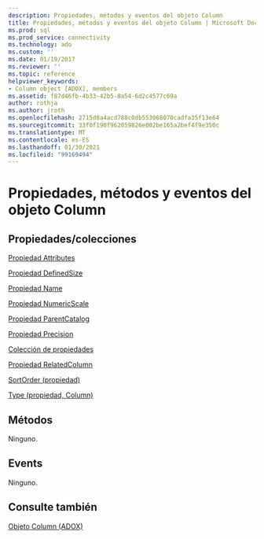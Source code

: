 ```yaml
---
description: Propiedades, métodos y eventos del objeto Column
title: Propiedades, métodos y eventos del objeto Column | Microsoft Docs
ms.prod: sql
ms.prod_service: connectivity
ms.technology: ado
ms.custom: ''
ms.date: 01/19/2017
ms.reviewer: ''
ms.topic: reference
helpviewer_keywords:
- Column object [ADOX], members
ms.assetid: f87d46fb-4b33-42b5-8a54-6d2c4577c69a
author: rothja
ms.author: jroth
ms.openlocfilehash: 2715d8a4acd788c0db553068070cadfa35f13e64
ms.sourcegitcommit: 33f0f190f962059826e002be165a2bef4f9e350c
ms.translationtype: MT
ms.contentlocale: es-ES
ms.lasthandoff: 01/30/2021
ms.locfileid: "99169494"
---
```

# <a name="column-object-properties-methods-and-events"></a>Propiedades, métodos y eventos del objeto Column
## <a name="propertiescollections"></a>Propiedades/colecciones  
 [Propiedad Attributes](./attributes-property-adox.md)  
  
 [Propiedad DefinedSize](./definedsize-property-adox.md)  
  
 [Propiedad Name](./name-property-adox.md)  
  
 [Propiedad NumericScale](./numericscale-property-adox.md)  
  
 [Propiedad ParentCatalog](./parentcatalog-property-adox.md)  
  
 [Propiedad Precision](./precision-property-adox.md)  
  
 [Colección de propiedades](../ado-api/properties-collection-ado.md)  
  
 [Propiedad RelatedColumn](./relatedcolumn-property-adox.md)  
  
 [SortOrder (propiedad)](./sortorder-property-adox.md)  
  
 [Type (propiedad, Column)](./type-property-column-adox.md)  
  
## <a name="methods"></a>Métodos  
 Ninguno.  
  
## <a name="events"></a>Events  
 Ninguno.  
  
## <a name="see-also"></a>Consulte también  
 [Objeto Column (ADOX)](./column-object-adox.md)